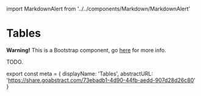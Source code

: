 import MarkdownAlert from '../../components/Markdown/MarkdownAlert'

# Tables

<MarkdownAlert warning>
  <strong>Warning!</strong> This is a Bootstrap component, go <a href="https://bootstrap.transferwise.com/css/#tables">here</a> for more info.
</MarkdownAlert>

TODO.

export const meta = {
  displayName: 'Tables',
  abstractURL: 'https://share.goabstract.com/73ebadb1-4d90-44fb-aedd-907d28d26c80'
}
